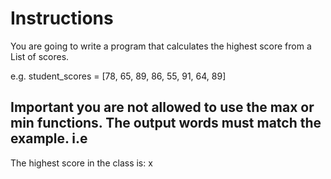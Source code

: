 # Instructions

You are going to write a program that calculates the highest score from a List of scores.

e.g. student_scores = [78, 65, 89, 86, 55, 91, 64, 89]

## Important you are not allowed to use the max or min functions. The output words must match the example. i.e

The highest score in the class is: x
